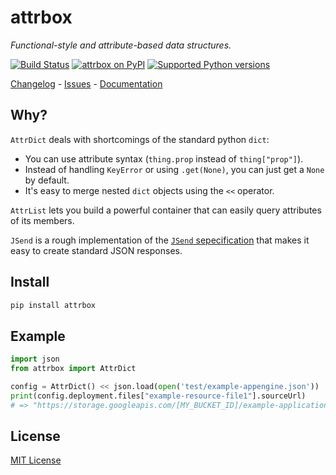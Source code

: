 # attrbox

_Functional-style and attribute-based data structures._

[![Build Status](https://img.shields.io/github/actions/workflow/status/metaist/attrbox/.github/workflows/ci.yaml?branch=main&style=for-the-badge)](https://github.com/metaist/attrbox/actions)
[![attrbox on PyPI](https://img.shields.io/pypi/v/attrbox.svg?color=blue&style=for-the-badge)](https://pypi.org/project/attrbox)
[![Supported Python versions](https://img.shields.io/pypi/pyversions/attrbox?style=for-the-badge)](https://pypi.org/project/attrbox)

[Changelog] - [Issues] - [Documentation]

[changelog]: https://github.com/metaist/attrbox/blob/main/CHANGELOG.md
[issues]: https://github.com/metaist/attrbox/issues
[documentation]: https://metaist.github.io/attrbox/

## Why?

`AttrDict` deals with shortcomings of the standard python `dict`:

- You can use attribute syntax (`thing.prop` instead of `thing["prop"]`).
- Instead of handling `KeyError` or using `.get(None)`, you can just get a `None` by default.
- It's easy to merge nested `dict` objects using the `<<` operator.

`AttrList` lets you build a powerful container that can easily query attributes of its members.

`JSend` is a rough implementation of the [`JSend` sepecification](https://labs.omniti.com/labs/jsend) that makes it easy to create standard JSON responses.

## Install

```bash
pip install attrbox
```

## Example

```python
import json
from attrbox import AttrDict

config = AttrDict() << json.load(open('test/example-appengine.json'))
print(config.deployment.files["example-resource-file1"].sourceUrl)
# => "https://storage.googleapis.com/[MY_BUCKET_ID]/example-application/example-resource-file1"
```

## License

[MIT License](https://github.com/metaist/attrbox/blob/main/LICENSE.md)
